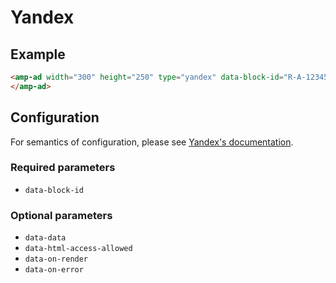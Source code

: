 # Yandex

## Example

```html
<amp-ad width="300" height="250" type="yandex" data-block-id="R-A-123456-1">
</amp-ad>
```

## Configuration

For semantics of configuration, please see [Yandex's documentation](https://yandex.ru/support/direct/index.html).

### Required parameters

-   `data-block-id`

### Optional parameters

-   `data-data`
-   `data-html-access-allowed`
-   `data-on-render`
-   `data-on-error`
